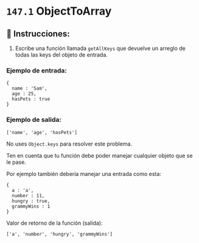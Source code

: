 # `147.1` ObjectToArray

## 📝 Instrucciones:

1. Escribe una función llamada `getAllKeys` que devuelve un arreglo de todas las keys del objeto de entrada. 

### Ejemplo de entrada:

```Js
{
  name : 'Sam',
  age : 25,
  hasPets : true
}
```

### Ejemplo de salida:

```Js
['name', 'age', 'hasPets']
```

No uses `Object.keys` para resolver este problema.

Ten en cuenta que tu función debe poder manejar cualquier objeto que se le pase.

Por ejemplo también debería manejar una entrada como esta:

```Js
{
  a : 'a',
  number : 11,
  hungry : true,
  grammyWins : 1
}
```
Valor de retorno de la función (salida):

```Js
['a', 'number', 'hungry', 'grammyWins']
```